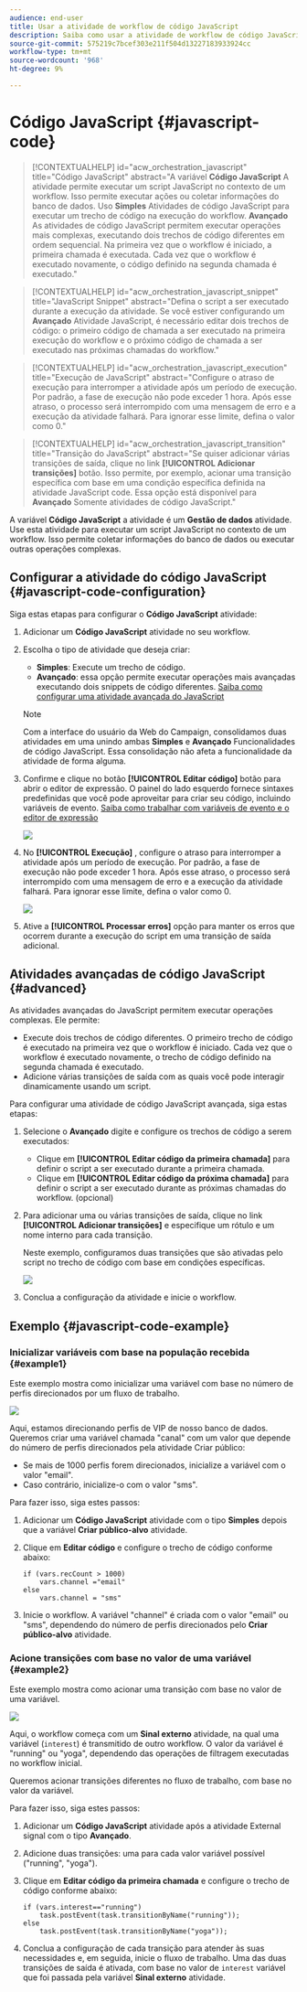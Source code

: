 ```yaml
---
audience: end-user
title: Usar a atividade de workflow de código JavaScript
description: Saiba como usar a atividade de workflow de código JavaScript
source-git-commit: 575219c7bcef303e211f504d13227183933924cc
workflow-type: tm+mt
source-wordcount: '968'
ht-degree: 9%

---
```


# Código JavaScript {#javascript-code}

>[!CONTEXTUALHELP]
>id="acw_orchestration_javascript"
>title="Código JavaScript"
>abstract="A variável **Código JavaScript** A atividade permite executar um script JavaScript no contexto de um workflow. Isso permite executar ações ou coletar informações do banco de dados. Uso **Simples** Atividades de código JavaScript para executar um trecho de código na execução do workflow. **Avançado** As atividades de código JavaScript permitem executar operações mais complexas, executando dois trechos de código diferentes em ordem sequencial. Na primeira vez que o workflow é iniciado, a primeira chamada é executada. Cada vez que o workflow é executado novamente, o código definido na segunda chamada é executado."

>[!CONTEXTUALHELP]
>id="acw_orchestration_javascript_snippet"
>title="JavaScript Snippet"
>abstract="Defina o script a ser executado durante a execução da atividade. Se você estiver configurando um **Avançado** Atividade JavaScript, é necessário editar dois trechos de código: o primeiro código de chamada a ser executado na primeira execução do workflow e o próximo código de chamada a ser executado nas próximas chamadas do workflow."

>[!CONTEXTUALHELP]
>id="acw_orchestration_javascript_execution"
>title="Execução de JavaScript"
>abstract="Configure o atraso de execução para interromper a atividade após um período de execução. Por padrão, a fase de execução não pode exceder 1 hora. Após esse atraso, o processo será interrompido com uma mensagem de erro e a execução da atividade falhará. Para ignorar esse limite, defina o valor como 0."

>[!CONTEXTUALHELP]
>id="acw_orchestration_javascript_transition"
>title="Transição do JavaScript"
>abstract="Se quiser adicionar várias transições de saída, clique no link **[!UICONTROL Adicionar transições]** botão. Isso permite, por exemplo, acionar uma transição específica com base em uma condição específica definida na atividade JavaScript code. Essa opção está disponível para **Avançado** Somente atividades de código JavaScript."

A variável **Código JavaScript** a atividade é um **Gestão de dados** atividade. Use esta atividade para executar um script JavaScript no contexto de um workflow. Isso permite coletar informações do banco de dados ou executar outras operações complexas.

## Configurar a atividade do código JavaScript {#javascript-code-configuration}

Siga estas etapas para configurar o **Código JavaScript** atividade:

1. Adicionar um **Código JavaScript** atividade no seu workflow.

1. Escolha o tipo de atividade que deseja criar:

   * **Simples**: Execute um trecho de código.
   * **Avançado**: essa opção permite executar operações mais avançadas executando dois snippets de código diferentes. [Saiba como configurar uma atividade avançada do JavaScript](#advanced)

   >[!NOTE]
   >
   >Com a interface do usuário da Web do Campaign, consolidamos duas atividades em uma unindo ambas **Simples** e **Avançado** Funcionalidades de código JavaScript. Essa consolidação não afeta a funcionalidade da atividade de forma alguma.

1. Confirme e clique no botão **[!UICONTROL Editar código]** botão para abrir o editor de expressão. O painel do lado esquerdo fornece sintaxes predefinidas que você pode aproveitar para criar seu código, incluindo variáveis de evento. [Saiba como trabalhar com variáveis de evento e o editor de expressão](../event-variables.md)

   ![](../assets/javascript-editor.png)

1. No **[!UICONTROL Execução]** , configure o atraso para interromper a atividade após um período de execução. Por padrão, a fase de execução não pode exceder 1 hora. Após esse atraso, o processo será interrompido com uma mensagem de erro e a execução da atividade falhará. Para ignorar esse limite, defina o valor como 0.

   ![](../assets/javascript-config.png)

1. Ative a **[!UICONTROL Processar erros]** opção para manter os erros que ocorrem durante a execução do script em uma transição de saída adicional.

## Atividades avançadas de código JavaScript {#advanced}

As atividades avançadas do JavaScript permitem executar operações complexas. Ele permite:

* Execute dois trechos de código diferentes. O primeiro trecho de código é executado na primeira vez que o workflow é iniciado. Cada vez que o workflow é executado novamente, o trecho de código definido na segunda chamada é executado.
* Adicione várias transições de saída com as quais você pode interagir dinamicamente usando um script.

Para configurar uma atividade de código JavaScript avançada, siga estas etapas:

1. Selecione o **Avançado** digite e configure os trechos de código a serem executados:

   * Clique em **[!UICONTROL Editar código da primeira chamada]** para definir o script a ser executado durante a primeira chamada.
   * Clique em **[!UICONTROL Editar código da próxima chamada]** para definir o script a ser executado durante as próximas chamadas do workflow. (opcional)

1. Para adicionar uma ou várias transições de saída, clique no link **[!UICONTROL Adicionar transições]** e especifique um rótulo e um nome interno para cada transição.

   Neste exemplo, configuramos duas transições que são ativadas pelo script no trecho de código com base em condições específicas.

   ![](../assets/javascript-transitions.png)

1. Conclua a configuração da atividade e inicie o workflow.

## Exemplo {#javascript-code-example}

### Inicializar variáveis com base na população recebida {#example1}

Este exemplo mostra como inicializar uma variável com base no número de perfis direcionados por um fluxo de trabalho.

![](../assets/javascript-example1.png)

Aqui, estamos direcionando perfis de VIP de nosso banco de dados. Queremos criar uma variável chamada &quot;canal&quot; com um valor que depende do número de perfis direcionados pela atividade Criar público:

* Se mais de 1000 perfis forem direcionados, inicialize a variável com o valor &quot;email&quot;.
* Caso contrário, inicialize-o com o valor &quot;sms&quot;.

Para fazer isso, siga estes passos:

1. Adicionar um **Código JavaScript** atividade com o tipo **Simples** depois que a variável **Criar público-alvo** atividade.

1. Clique em **Editar código** e configure o trecho de código conforme abaixo:

   ```
   if (vars.recCount > 1000)
       vars.channel ="email"
   else
       vars.channel = "sms"
   ```

1. Inicie o workflow. A variável &quot;channel&quot; é criada com o valor &quot;email&quot; ou &quot;sms&quot;, dependendo do número de perfis direcionados pelo **Criar público-alvo** atividade.

### Acione transições com base no valor de uma variável {#example2}

Este exemplo mostra como acionar uma transição com base no valor de uma variável.

![](../assets/javascript-example2-transitions.png)

Aqui, o workflow começa com um **Sinal externo** atividade, na qual uma variável (`interest`) é transmitido de outro workflow. O valor da variável é &quot;running&quot; ou &quot;yoga&quot;, dependendo das operações de filtragem executadas no workflow inicial.

Queremos acionar transições diferentes no fluxo de trabalho, com base no valor da variável.

Para fazer isso, siga estes passos:

1. Adicionar um **Código JavaScript** atividade após a atividade External signal com o tipo **Avançado**.

1. Adicione duas transições: uma para cada valor variável possível (&quot;running&quot;, &quot;yoga&quot;).

1. Clique em **Editar código da primeira chamada** e configure o trecho de código conforme abaixo:

   ```
   if (vars.interest=="running")
       task.postEvent(task.transitionByName("running"));
   else
       task.postEvent(task.transitionByName("yoga"));
   ```

1. Conclua a configuração de cada transição para atender às suas necessidades e, em seguida, inicie o fluxo de trabalho. Uma das duas transições de saída é ativada, com base no valor de `interest` variável que foi passada pela variável **Sinal externo** atividade.
